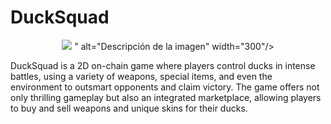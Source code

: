 # DuckSquad
<p align="center">
  <img src="https://drive.google.com/file/d/1QVzziWgLEXal8mig8f8j1oehepyDlGJd/view?usp=sharing"/img>
" alt="Descripción de la imagen" width="300"/>
</p>
DuckSquad is a 2D on-chain game where players control ducks in intense battles, using a variety of weapons, special items, and even the environment to outsmart opponents and claim victory. The game offers not only thrilling gameplay but also an integrated marketplace, allowing players to buy and sell weapons and unique skins for their ducks.
